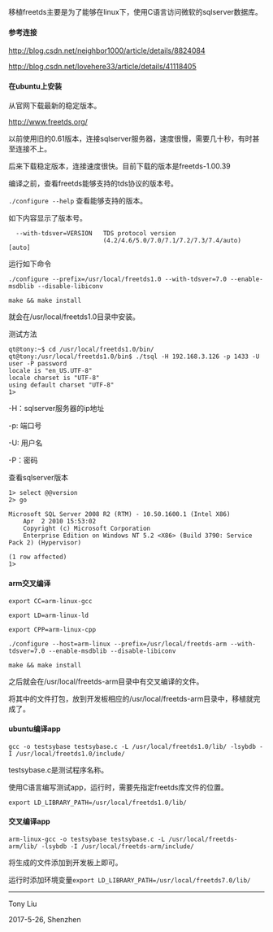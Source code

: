 移植freetds主要是为了能够在linux下，使用C语言访问微软的sqlserver数据库。

#### 参考连接

http://blog.csdn.net/neighbor1000/article/details/8824084

http://blog.csdn.net/lovehere33/article/details/41118405

#### 在ubuntu上安装

从官网下载最新的稳定版本。

http://www.freetds.org/

以前使用旧的0.61版本，连接sqlserver服务器，速度很慢，需要几十秒，有时甚至连接不上。

后来下载稳定版本，连接速度很快。目前下载的版本是freetds-1.00.39

编译之前，查看freetds能够支持的tds协议的版本号。

`./configure --help` 查看能够支持的版本。

如下内容显示了版本号。

```
  --with-tdsver=VERSION   TDS protocol version
                          (4.2/4.6/5.0/7.0/7.1/7.2/7.3/7.4/auto) [auto]
```

运行如下命令

`./configure --prefix=/usr/local/freetds1.0 --with-tdsver=7.0 --enable-msdblib --disable-libiconv`

`make && make install`

就会在/usr/local/freetds1.0目录中安装。

测试方法
```
qt@tony:~$ cd /usr/local/freetds1.0/bin/
qt@tony:/usr/local/freetds1.0/bin$ ./tsql -H 192.168.3.126 -p 1433 -U user -P password
locale is "en_US.UTF-8"
locale charset is "UTF-8"
using default charset "UTF-8"
1> 
```

-H：sqlserver服务器的ip地址

-p: 端口号

-U: 用户名

-P：密码

查看sqlserver版本
```
1> select @@version
2> go

Microsoft SQL Server 2008 R2 (RTM) - 10.50.1600.1 (Intel X86) 
	Apr  2 2010 15:53:02 
	Copyright (c) Microsoft Corporation
	Enterprise Edition on Windows NT 5.2 <X86> (Build 3790: Service Pack 2) (Hypervisor)

(1 row affected)
1> 
```

#### arm交叉编译

```
export CC=arm-linux-gcc

export LD=arm-linux-ld

export CPP=arm-linux-cpp

./configure --host=arm-linux --prefix=/usr/local/freetds-arm --with-tdsver=7.0 --enable-msdblib --disable-libiconv

make && make install
```

之后就会在/usr/local/freetds-arm目录中有交叉编译的文件。

将其中的文件打包，放到开发板相应的/usr/local/freetds-arm目录中，移植就完成了。

#### ubuntu编译app

`gcc -o testsybase testsybase.c -L /usr/local/freetds1.0/lib/ -lsybdb -I /usr/local/freetds1.0/include/`  

testsybase.c是测试程序名称。

使用C语言编写测试app，运行时，需要先指定freetds库文件的位置。

`export LD_LIBRARY_PATH=/usr/local/freetds1.0/lib/`

#### 交叉编译app

`arm-linux-gcc -o testsybase testsybase.c -L /usr/local/freetds-arm/lib/ -lsybdb -I /usr/local/freetds-arm/include/`  

将生成的文件添加到开发板上即可。

运行时添加环境变量`export LD_LIBRARY_PATH=/usr/local/freetds7.0/lib/`

---

Tony Liu

2017-5-26, Shenzhen